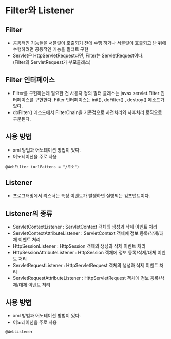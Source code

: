 # Filter와 Listener

## Filter
- 공통적인 기능들을 서블릿이 호출되기 전에 수행 하거나 서블릿이 호출되고 난 뒤에 수행하려면 공통적인 기능을 필터로 구현
- Servlet은 HttpServletRequest라면, Filter는 ServletRequest이다.  
(Filter의 ServletRequest가 부모클래스)

## Filter 인터페이스
- Filter를 구현하는데 필요한 건 사용자 정의 필터 클래스는 javax.servlet.Filter 인터페이스를 구현한다. Filter 인터페이스는 init(), doFilter() , destroy() 메소드가 있다.
- doFilter() 메소드에서 FilterChain을 기준점으로 사전처리와 사후처리 로직으로 구분된다.

## 사용 방법
- xml 방법과 어노테이션 방법이 있다.
- 어노테이션을 주로 사용  
```
@WebFilter (urlPattens = "/주소")
```

## Listener
- 프로그래밍에서 리스너는 특정 이벤트가 발생하면 실행되는 컴포넌트이다.

## Listener의 종류
- ServletContextListener : ServletContext 객체의 생성과 삭제 이벤트 처리
- ServletContextAttributeListener : ServletContext 객체에 정보 등록/삭제/대체 이벤트 처리
- HttpSessionListener : HttpSession 객체의 생성과 삭제 이벤트 처리
- HttpSessionAttributeListener : HttpSession 객체에 정보 등록/삭제/대체 이벤트 처리
- ServletRequestListener : HttpServletRequest 객체의 생성과 삭제 이벤트 처리
- ServletRequestAttributeListener : HttpServletRequest 객체에 정보 등록/삭제/대체 이벤트 처리

## 사용 방법
- xml 방법과 어노테이션 방법이 있다.
- 어노테이션을 주로 사용  
```
@WebListener
```
